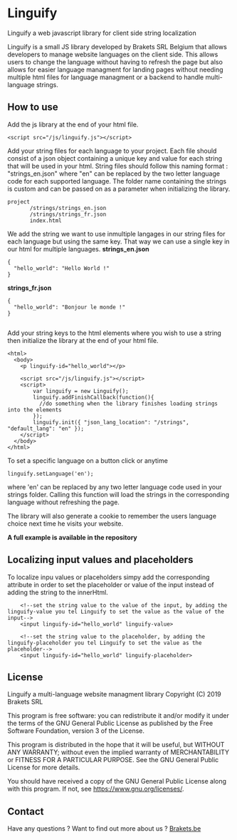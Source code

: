 # Linguify
Linguify a web javascript library for client side string localization

Linguify is a small JS library developed by Brakets SRL Belgium that allows developers to manage website languages on the client side. 
This allows users to change the language without having to refresh the page but also allows for easier language managment for landing
pages without needing multiple html files for language managment or a backend to handle multi-language strings.


## How to use

Add the js library at the end of your html file.
```
<script src="/js/linguify.js"></script>
```

Add your string files for each language to your project. Each file should consist of a json object containing a unique key and value for each
string that will be used in your html. String files should follow this naming format : "strings_en.json" where "en" can be replaced by the two
letter language code for each supported language. The folder name containing the strings is custom and can be passed on as a parameter when initializing
the library.

```
project
       /strings/strings_en.json
       /strings/strings_fr.json
       index.html
```


We add the string we want to use inmultiple langages in our string files for each language but using the same key. That way we can use 
a single key in our html for multiple languages.
**strings_en.json**
```
{
  "hello_world": "Hello World !"
}
```

**strings_fr.json**
```
{
  "hello_world": "Bonjour le monde !"
}


```

Add your string keys to the html elements where you wish to use a string then initialize the library at the end of your html file.
```
<html>
  <body>
    <p linguify-id="hello_world"></p>
    
    <script src="/js/linguify.js"></script>
    <script>
        var linguify = new Linguify();
        linguify.addFinishCallback(function(){
          //do something when the library finishes loading strings into the elements
        });
        linguify.init({ "json_lang_location": "/strings", "default_lang": "en" });
    </script>
  </body>
</html>
```

To set a specific language on a button click or anytime 
```
linguify.setLanguage('en');
```
where 'en' can be replaced by any two letter language code used in your strings folder. Calling this function will load the strings
in the corresponding language without refreshing the page.

The library will also generate a cookie to remember the users language choice next time he visits your website.

**A full example is available in the repository**


## Localizing input values and placeholders 

To localize inpu values or placeholders simpy add the corresponding attribute in order to set the placeholder or value of the input instead
of adding the string to the innerHtml.
```
    <!--set the string value to the value of the input, by adding the linguify-value you tel Linguify to set the value as the value of the input-->
    <input linguify-id="hello_world" linguify-value>

    <!--set the string value to the placeholder, by adding the linguify-placeholder you tel Linguify to set the value as the placeholder-->
    <input linguify-id="hello_world" linguify-placeholder>
```


## License

Linguify a multi-language website managment library
Copyright (C) 2019 Brakets SRL

This program is free software: you can redistribute it and/or modify
it under the terms of the GNU General Public License as published by
the Free Software Foundation, version 3 of the License.

This program is distributed in the hope that it will be useful,
but WITHOUT ANY WARRANTY; without even the implied warranty of
MERCHANTABILITY or FITNESS FOR A PARTICULAR PURPOSE.  See the
GNU General Public License for more details.

You should have received a copy of the GNU General Public License
along with this program.  If not, see <https://www.gnu.org/licenses/>.

## Contact

Have any questions ? Want to find out more about us ? [Brakets.be](http://www.brakets.be/)

